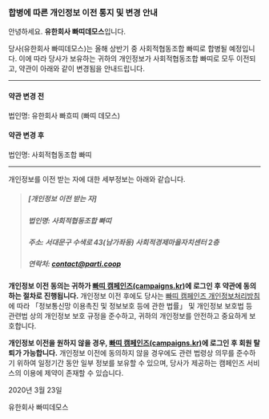 ### 합병에 따른 개인정보 이전 통지 및 변경 안내

안녕하세요. **유한회사 빠띠데모스**입니다.

당사(유한회사 빠띠데모스)는 올해 상반기 중 사회적협동조합 빠띠로 합병될 예정입니다. 이에 따라 당사가 보유하는 귀하의 개인정보가 사회적협동조합 빠띠로 모두 이전되고, 약관이 아래와 같이 변경됨을 안내드립니다.

---

#### 약관 변경 전

법인명: 유한회사 빠흐띠 (빠띠 데모스)

#### 약관 변경 후

법인명: 사회적협동조합 빠띠

---

개인정보를 이전 받는 자에 대한 세부정보는 아래와 같습니다.

> ##### [개인정보 이전 받는 자]
>
> ##### 법인명: 사회적협동조합 빠띠
>
> ##### 주소: 서대문구 수색로 43(남가좌동) 사회적경제마을자치센터 2층
>
> ##### 연락처: contact@parti.coop

**개인정보 이전 동의는 귀하가 [빠띠 캠페인즈(campaigns.kr)](//campaigns.kr)에 로그인 후 약관에 동의하는 절차로 진행됩니다.** 개인정보 이전 후에도 당사는 [빠띠 캠페인즈 개인정보처리방침](https://campaigns.kr/privacy)에 따라 「정보통신망 이용촉진 및 정보보호 등에 관한 법률」 및 개인정보 보호법 등 관련법 상의 개인정보 보호 규정을 준수하고, 귀하의 개인정보를 안전하고 중요하게 보호합니다.

**개인정보 이전을 원하지 않을 경우, [빠띠 캠페인즈(campaigns.kr)](//campaigns.kr)에 로그인 후 회원 탈퇴가 가능합니다.** 개인정보 이전에 동의하지 않을 경우에도 관련 법령상 의무를 준수하기 위하여 일정기간 동안 일부 정보를 보유할 수 있으며, 당사가 제공하는 캠페인즈 서비스의 이용에 제약이 존재할 수 있습니다.

2020년 3월 23일

유한회사 빠띠데모스
